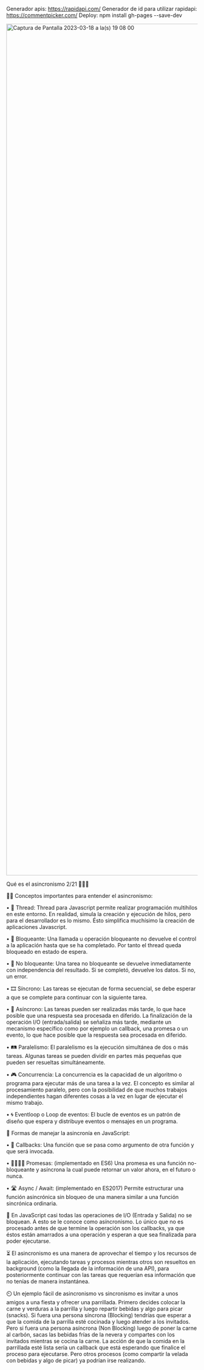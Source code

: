 Generador apis: https://rapidapi.com/
Generador de id para utilizar rapidapi: https://commentpicker.com/
Deploy:
npm install gh-pages --save-dev

<img width="2240" alt="Captura de Pantalla 2023-03-18 a la(s) 19 08 00" src="https://user-images.githubusercontent.com/77559097/226148494-5f399e7d-ee7c-4a91-827b-718480961d6f.png">

Qué es el asincronismo 2/21 🤹🏾‍♂️

✍🏾 Conceptos importantes para entender el asincronismo:

• 🧵 Thread: Thread para Javascript permite realizar programación multihilos en este entorno. En realidad, simula la creación y ejecución de hilos, pero para el desarrollador es lo mismo. Ésto simplifica muchísimo la creación de aplicaciones Javascript.

• 🚫 Bloqueante: Una llamada u operación bloqueante no devuelve el control a la aplicación hasta que se ha completado. Por tanto el thread queda bloqueado en estado de espera.

• 🚿 No bloqueante: Una tarea no bloqueante se devuelve inmediatamente con independencia del resultado. Si se completó, devuelve los datos. Si no, un error.

• 🎞️ Síncrono: Las tareas se ejecutan de forma secuencial, se debe esperar a que se complete para continuar con la siguiente tarea.

• 🚦 Asíncrono: Las tareas pueden ser realizadas más tarde, lo que hace posible que una respuesta sea procesada en diferido. La finalización de la operación I/O (entrada/salida) se señaliza más tarde, mediante un mecanismo específico como por ejemplo un callback, una promesa o un evento, lo que hace posible que la respuesta sea procesada en diferido.

• 🛤️ Paralelismo: El paralelismo es la ejecución simultánea de dos o más tareas. Algunas tareas se pueden dividir en partes más pequeñas que pueden ser resueltas simultáneamente.

• 🎮 Concurrencia: La concurrencia es la capacidad de un algoritmo o programa para ejecutar más de una tarea a la vez. El concepto es similar al procesamiento paralelo, pero con la posibilidad de que muchos trabajos independientes hagan diferentes cosas a la vez en lugar de ejecutar el mismo trabajo.

• 🌀 Eventloop o Loop de eventos: El bucle de eventos es un patrón de diseño que espera y distribuye eventos o mensajes en un programa.


📝 Formas de manejar la asincronía en JavaScript:


• 📩 Callbacks: Una función que se pasa como argumento de otra función y que será invocada.

• 🫱🏼‍🫲🏾 Promesas: (implementado en ES6) Una promesa es una función no-bloqueante y asíncrona la cual puede retornar un valor ahora, en el futuro o nunca.

• 🛣️ Async / Await: (implementado en ES2017) Permite estructurar una función asincrónica sin bloqueo de una manera similar a una función sincrónica ordinaria.


📌 En JavaScript casi todas las operaciones de I/O (Entrada y Salida) no se bloquean. A esto se le conoce como asíncronismo. Lo único que no es procesado antes de que termine la operación son los callbacks, ya que éstos están amarrados a una operación y esperan a que sea finalizada para poder ejecutarse.

⏳ El asincronismo es una manera de aprovechar el tiempo y los recursos de la aplicación, ejecutando tareas y procesos mientras otros son resueltos en background (como la llegada de la información de una API), para posteriormente continuar con las tareas que requerían esa información que no tenías de manera instantánea.

⏲️ Un ejemplo fácil de asincronismo vs sincronismo es invitar a unos amigos a una fiesta y ofrecer una parrillada. Primero decides colocar la carne y verduras a la parrilla y luego repartir bebidas y algo para picar (snacks). Si fuera una persona síncrona (Blocking) tendrías que esperar a que la comida de la parrilla esté cocinada y luego atender a los invitados. Pero si fuera una persona asíncrona (Non Blocking) luego de poner la carne al carbón, sacas las bebidas frías de la nevera y compartes con los invitados mientras se cocina la carne. La acción de que la comida en la parrillada esté lista sería un callback que está esperando que finalice el proceso para ejecutarse. Pero otros procesos (como compartir la velada con bebidas y algo de picar) ya podrían irse realizando.
